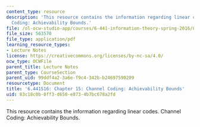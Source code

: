 ```yaml
---
content_type: resource
description: 'This resource contains the information regarding linear codes. Channel
  Coding: Achievability Bounds.'
file: /ol-ocw-studio-app/courses/6-441-information-theory-spring-2016/83c18c0b0ff3d650e8734b7bc678a2fd_MIT6_441S16_chapter_15.pdf
file_size: 563570
file_type: application/pdf
learning_resource_types:
- Lecture Notes
license: https://creativecommons.org/licenses/by-nc-sa/4.0/
ocw_type: OCWFile
parent_title: Lecture Notes
parent_type: CourseSection
parent_uid: 99ddf4a2-3a6e-f9c4-342b-b24697590209
resourcetype: Document
title: '6.441S16: Chapter 15: Channel Coding: Achievability Bounds'
uid: 83c18c0b-0ff3-d650-e873-4b7bc678a2fd
---
```

This resource contains the information regarding linear codes. Channel Coding: Achievability Bounds.